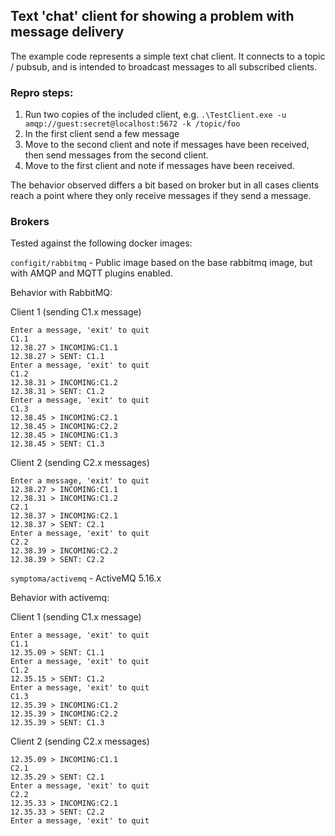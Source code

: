 ## Text 'chat' client for showing a problem with message delivery
The example code represents a simple text chat client. It connects to a topic / pubsub, and is intended to
broadcast messages to all subscribed clients.

### Repro steps:

1. Run two copies of the included client, e.g.
`.\TestClient.exe -u amqp://guest:secret@localhost:5672 -k /topic/foo`
2. In the first client send a few message
3. Move to the second client and note if messages have been received, then send messages from the second client.
4. Move to the first client and note if messages have been received.

The behavior observed differs a bit based on broker but in all cases clients reach a point where they only receive
messages if they send a message.

### Brokers
Tested against the following docker images:

`configit/rabbitmq` - Public image based on the base rabbitmq image, but with AMQP and MQTT plugins enabled.

Behavior with RabbitMQ:

Client 1 (sending C1.x message)
``` 
Enter a message, 'exit' to quit
C1.1
12.38.27 > INCOMING:C1.1
12.38.27 > SENT: C1.1
Enter a message, 'exit' to quit
C1.2
12.38.31 > INCOMING:C1.2
12.38.31 > SENT: C1.2
Enter a message, 'exit' to quit
C1.3
12.38.45 > INCOMING:C2.1
12.38.45 > INCOMING:C2.2
12.38.45 > INCOMING:C1.3
12.38.45 > SENT: C1.3
```

Client 2 (sending C2.x messages)
```
Enter a message, 'exit' to quit
12.38.27 > INCOMING:C1.1
12.38.31 > INCOMING:C1.2
C2.1
12.38.37 > INCOMING:C2.1
12.38.37 > SENT: C2.1
Enter a message, 'exit' to quit
C2.2
12.38.39 > INCOMING:C2.2
12.38.39 > SENT: C2.2
```

`symptoma/activemq` - ActiveMQ 5.16.x

Behavior with activemq:

Client 1 (sending C1.x message)
``` 
Enter a message, 'exit' to quit
C1.1
12.35.09 > SENT: C1.1
Enter a message, 'exit' to quit
C1.2
12.35.15 > SENT: C1.2
Enter a message, 'exit' to quit
C1.3
12.35.39 > INCOMING:C1.2
12.35.39 > INCOMING:C2.2
12.35.39 > SENT: C1.3
```

Client 2 (sending C2.x messages)
```
12.35.09 > INCOMING:C1.1
C2.1
12.35.29 > SENT: C2.1
Enter a message, 'exit' to quit
C2.2
12.35.33 > INCOMING:C2.1
12.35.33 > SENT: C2.2
Enter a message, 'exit' to quit
```
